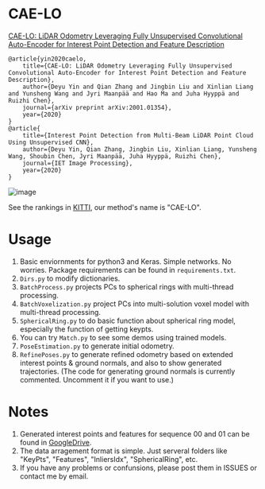 # CAE-LO
[CAE-LO: LiDAR Odometry Leveraging Fully Unsupervised Convolutional Auto-Encoder for Interest Point Detection and Feature Description](https://arxiv.org/abs/2001.01354)
```
@article{yin2020caelo,
    title={CAE-LO: LiDAR Odometry Leveraging Fully Unsupervised Convolutional Auto-Encoder for Interest Point Detection and Feature Description},
    author={Deyu Yin and Qian Zhang and Jingbin Liu and Xinlian Liang and Yunsheng Wang and Jyri Maanpää and Hao Ma and Juha Hyyppä and Ruizhi Chen},
    journal={arXiv preprint arXiv:2001.01354},
    year={2020}
}
@article{
    title={Interest Point Detection from Multi-Beam LiDAR Point Cloud Using Unsupervised CNN},
    author={Deyu Yin, Qian Zhang, Jingbin Liu, Xinlian Liang, Yunsheng Wang, Shoubin Chen, Jyri Maanpää, Juha Hyyppä, Ruizhi Chen},
    journal={IET Image Processing},
    year={2020}
}
```
![image](https://github.com/SRainGit/CAE-LO/blob/master/Docs/CAE-LO%20method%20overview.png)

See the rankings in [KITTI](http://www.cvlibs.net/datasets/kitti/eval_odometry.php), our method's name is "CAE-LO".


# Usage
1. Basic enviornments for python3 and Keras. Simple networks. No worries. Package requirements can be found in `requirements.txt`.
2. `Dirs.py` to modify dictionaries.
3. `BatchProcess.py` projects PCs to spherical rings with multi-thread processing.
4. `BatchVoxelization.py` project PCs into multi-solution voxel model with multi-thread processing.
5. `SphericalRing.py` to do basic function about spherical ring model, especially the function of getting keypts.
6. You can try `Match.py` to see some demos using trained models.
7. `PoseEstimation.py` to generate initial odometry.
8. `RefinePoses.py` to generate refined odometry based on extended interest points & ground normals, and also to show generated trajectories. (The code for generating ground normals is currently commented. Uncomment it if you want to use.)


# Notes
1. Generated interest points and features for sequence 00 and 01 can be found in [GoogleDrive](https://drive.google.com/open?id=1MATZrnTgBXeKmaIyC-x5dRHrZ6hX9Hl0).
2. The data arragement format is simple. Just serveral folders like "KeyPts", "Features", "InliersIdx", "SphericalRing", etc.
3. If you have any problems or confunsions, please post them in ISSUES or contact me by email.
